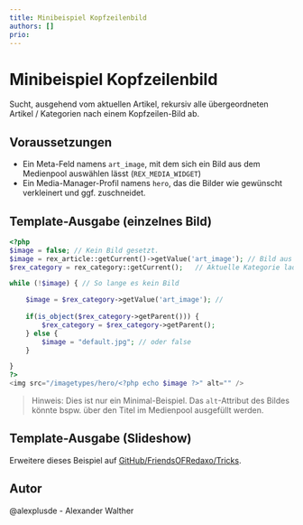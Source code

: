 ```yaml
---
title: Minibeispiel Kopfzeilenbild
authors: []
prio:
---
```


# Minibeispiel Kopfzeilenbild

Sucht, ausgehend vom aktuellen Artikel, rekursiv alle übergeordneten Artikel / Kategorien nach einem Kopfzeilen-Bild ab.

## Voraussetzungen

* Ein Meta-Feld namens `art_image`, mit dem sich ein Bild aus dem Medienpool auswählen lässt (`REX_MEDIA_WIDGET`)
* Ein Media-Manager-Profil namens `hero`, das die Bilder wie gewünscht verkleinert und ggf. zuschneidet.

## Template-Ausgabe (einzelnes Bild)

```php
<?php
$image = false; // Kein Bild gesetzt.
$image = rex_article::getCurrent()->getValue('art_image'); // Bild aus dem aktuellen Artikel laden   
$rex_category = rex_category::getCurrent();   // Aktuelle Kategorie laden

while (!$image) { // So lange es kein Bild

    $image = $rex_category->getValue('art_image'); // 
    
    if(is_object($rex_category->getParent())) {
        $rex_category = $rex_category->getParent();
    } else {
        $image = "default.jpg"; // oder false
    }

}
?>
<img src="/imagetypes/hero/<?php echo $image ?>" alt="" />
```

> Hinweis: Dies ist nur ein Minimal-Beispiel. Das `alt`-Attribut des Bildes könnte bspw. über den Titel im Medienpool ausgefüllt werden.

## Template-Ausgabe (Slideshow)

Erweitere dieses Beispiel auf [GitHub/FriendsOFRedaxo/Tricks](https://github.com/FriendsOfREDAXO/tricks).

## Autor

@alexplusde - Alexander Walther
